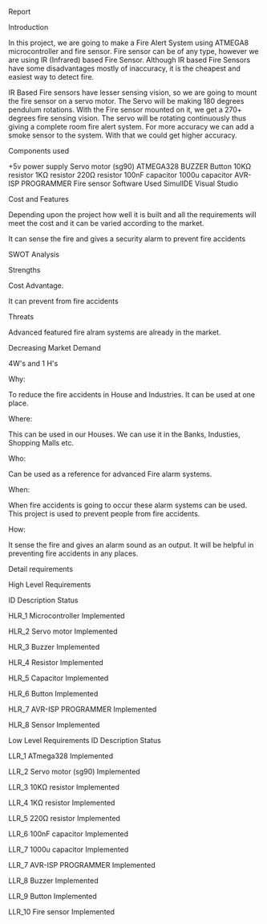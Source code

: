 Report

Introduction

In this project, we are going to make a Fire Alert System using ATMEGA8 microcontroller and fire sensor. Fire sensor can be of any type, however we are using IR (Infrared) based Fire Sensor. Although IR based Fire Sensors have some disadvantages mostly of inaccuracy, it is the cheapest and easiest way to detect fire.

IR Based Fire sensors have lesser sensing vision, so we are going to mount the fire sensor on a servo motor. The Servo will be making 180 degrees pendulum rotations. With the Fire sensor mounted on it, we get a 270+ degrees fire sensing vision. The servo will be rotating continuously thus giving a complete room fire alert system. For more accuracy we can add a smoke sensor to the system. With that we could get higher accuracy.

Components used

+5v power supply
Servo motor (sg90)
ATMEGA328 BUZZER
Button
10KΩ resistor
1KΩ resistor
220Ω resistor
100nF capacitor
1000u capacitor
AVR-ISP PROGRAMMER
Fire sensor
Software Used
SimulIDE
Visual Studio

Cost and Features

Depending upon the project how well it is built and all the requirements will meet the cost and it can be varied according to the market.

It can sense the fire and gives a security alarm to prevent fire accidents

SWOT Analysis


Strengths

Cost Advantage.

It can prevent from fire accidents

Threats

Advanced featured fire alram systems are already in the market.

Decreasing Market Demand


4W's and 1 H's

Why:

To reduce the fire accidents in House and Industries.
It can be used at one place.

Where:

This can be used in our Houses.
We can use it in the Banks, Industies, Shopping Malls etc.

Who:

Can be used as a reference for advanced Fire alarm systems.

When:

When fire accidents is going to occur these alarm systems can be used.
This project is used to prevent people from fire accidents.

How:

It sense the fire and gives an alarm sound as an output.
It will be helpful in preventing fire accidents in any places.

Detail requirements

High Level Requirements

ID	Description	Status

HLR_1	Microcontroller	Implemented

HLR_2	Servo motor	Implemented

HLR_3	Buzzer	Implemented

HLR_4	Resistor	Implemented

HLR_5	Capacitor	Implemented

HLR_6	Button	Implemented

HLR_7	AVR-ISP PROGRAMMER	Implemented

HLR_8	Sensor	Implemented



Low Level Requirements
ID	Description	Status

LLR_1	ATmega328	Implemented

LLR_2	Servo motor (sg90)	Implemented

LLR_3	10KΩ resistor	Implemented

LLR_4	1KΩ resistor	Implemented

LLR_5	220Ω resistor	Implemented

LLR_6	100nF capacitor	Implemented

LLR_7	1000u capacitor	Implemented

LLR_7	AVR-ISP PROGRAMMER	Implemented

LLR_8	Buzzer	Implemented

LLR_9	Button	Implemented

LLR_10	Fire sensor	Implemented
